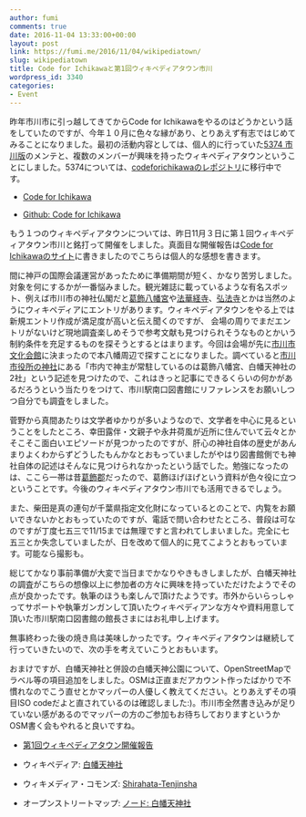 ```yaml
---
author: fumi
comments: true
date: 2016-11-04 13:33:00+00:00
layout: post
link: https://fumi.me/2016/11/04/wikipediatown/
slug: wikipediatown
title: Code for Ichikawaと第1回ウィキペディアタウン市川
wordpress_id: 3340
categories:
- Event
---
```


昨年市川市に引っ越してきてからCode for Ichikawaをやるのはどうかという話をしていたのですが、今年１０月に色々な縁があり、とりあえず有志ではじめてみることになりました。最初の活動内容としては、個人的に行っていた[5374 市川版](http://ichikawa.5374.jp)のメンテと、複数のメンバーが興味を持ったウィキペディアタウンということにしました。5374については、[codeforichikawaのレポジトリ](https://github.com/codeforichikawa)に移行中です。







  * [Code for Ichikawa](http://codeforichikawa.org/)


  * [Github: Code for Ichikawa](https://github.com/codeforichikawa)





もう１つのウィキペディアタウンについては、昨日11月３日に第１回ウィキペディアタウン市川と銘打って開催をしました。真面目な開催報告は[Code for Ichikawaのサイト](http://codeforichikawa.org/post-31/)に書きましたのでこちらは個人的な感想を書きます。




間に神戸の国際会議運営があったために準備期間が短く、かなり苦労しました。対象を何にするかが一番悩みました。観光雑誌に載っているような有名スポット、例えば市川市の神社仏閣だと[葛飾八幡宮](https://ja.wikipedia.org/wiki/%E8%91%9B%E9%A3%BE%E5%85%AB%E5%B9%A1%E5%AE%AE)や[法華経寺](https://ja.wikipedia.org/wiki/%E6%B3%95%E8%8F%AF%E7%B5%8C%E5%AF%BA)、[弘法寺](https://ja.wikipedia.org/wiki/%E5%BC%98%E6%B3%95%E5%AF%BA_(%E5%B8%82%E5%B7%9D%E5%B8%82))とかは当然のようにウィキペディアにエントリがあります。ウィキペディアタウンをやる上では新規エントリ作成が満足度が高いと伝え聞くのですが、
会場の周りでまだエントリがないけど現地調査楽しめそうで参考文献も見つけられそうなものとかいう制約条件を充足するものを探そうとするとはまります。今回は会場が先に[市川市文化会館](https://ja.wikipedia.org/wiki/%E5%B8%82%E5%B7%9D%E5%B8%82%E6%96%87%E5%8C%96%E4%BC%9A%E9%A4%A8)に決まったので本八幡周辺で探すことになりました。調べていると[市川市役所の神社](http://www.city.ichikawa.lg.jp/cul01/1211000004.html)にある「市内で神主が常駐しているのは葛飾八幡宮、白幡天神社の2社」という記述を見つけたので、これはきっと記事にできるくらいの何かがあるだろうという当たりをつけて、市川駅南口図書館にリファレンスをお願いしつつ自分でも調査をしました。




菅野から真間あたりは文学者ゆかりが多いようなので、文学者を中心に見るということをしたところ、幸田露伴・文親子や永井荷風が近所に住んでいて云々とかそこそこ面白いエピソードが見つかったのですが、肝心の神社自体の歴史があんまりよくわからずどうしたもんかなとおもっていましたがやはり図書館側でも神社自体の記述はそんなに見つけられなかったという話でした。勉強になったのは、ここら一帯は昔[葛飾郡](https://ja.wikipedia.org/wiki/%E8%91%9B%E9%A3%BE%E9%83%A1)だったので、葛飾ほげほげという資料が色々役に立つということです。今後のウィキペディアタウン市川でも活用できるでしょう。




また、柴田是真の連句が千葉県指定文化財になっているとのことで、内覧をお願いできないかとおもっていたのですが、電話で問い合わせたところ、普段は可なのですが丁度七五三で11/15までは無理ですと言われてしまいました。完全に七五三とか失念していましたが、日を改めて個人的に見てこようとおもっています。可能なら撮影も。




総じてかなり事前準備が大変で当日までかなりやきもきしましたが、白幡天神社の調査がこちらの想像以上に参加者の方々に興味を持っていただけたようでその点が良かったです。執筆のほうも楽しんで頂けたようです。市外からいらっしゃってサポートや執筆ガンガンして頂いたウィキペディアンな方々や資料用意して頂いた市川駅南口図書館の館長さまにはお礼申し上げます。




無事終わった後の焼き鳥は美味しかったです。ウィキペディアタウンは継続して行っていきたいので、次の手を考えていこうとおもいます。




おまけですが、白幡天神社と併設の白幡天神公園について、OpenStreetMapでラベル等の項目追加をしました。OSMは正直まだアカウント作ったばかりで不慣れなのでこう直せとかマッパーの人優しく教えてください。とりあえずその項目ISO codeだよと直されているのは確認しました:)。市川市全然書き込みが足りていない感があるのでマッパーの方のご参加もお待ちしておりますというかOSM書く会もやれると良いですね。







  * [第1回ウィキペディアタウン開催報告](http://codeforichikawa.org/post-31/)


  * ウィキペディア: [白幡天神社](https://ja.wikipedia.org/wiki/%E7%99%BD%E5%B9%A1%E5%A4%A9%E7%A5%9E%E7%A4%BE)


  * ウィキメディア・コモンズ: [Shirahata-Tenjinsha](https://commons.wikimedia.org/wiki/Category:Shirahata-Tenjinsha)


  * オープンストリートマップ: [ノード: 白幡天神社](http://www.openstreetmap.org/node/4478360432)


